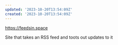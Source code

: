 ```yaml
---
updated: '2023-10-20T13:54:09Z'
created: '2023-10-20T13:54:09Z'
---
```

https://feedsin.space

Site that takes an RSS feed and toots out updates to it